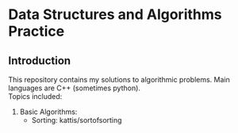 # Data Structures and Algorithms Practice
## Introduction
This repository contains my solutions to algorithmic problems. Main languages are C++ (sometimes python). \
Topics included:
1. Basic Algorithms:
    * Sorting: kattis/sortofsorting
